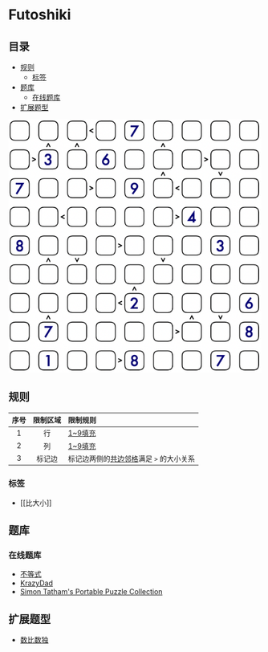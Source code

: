 # Futoshiki
<!-- START doctoc generated TOC please keep comment here to allow auto update -->
<!-- DON'T EDIT THIS SECTION, INSTEAD RE-RUN doctoc TO UPDATE -->
## 目录

- [规则](#%E8%A7%84%E5%88%99)
  - [标签](#%E6%A0%87%E7%AD%BE)
- [题库](#%E9%A2%98%E5%BA%93)
  - [在线题库](#%E5%9C%A8%E7%BA%BF%E9%A2%98%E5%BA%93)
- [扩展题型](#%E6%89%A9%E5%B1%95%E9%A2%98%E5%9E%8B)

<!-- END doctoc generated TOC please keep comment here to allow auto update -->

![题](../../../images/sudoku/Futoshiki.png)

## 规则

| 序号  | 限制区域 | 限制规则                     |
|:---:|:----:|:-------------------------|
|  1  |  行   | [1~9填充]                  |
|  2  |  列   | [1~9填充]                  |
|  3  | 标记边  | 标记边两侧的[共边邻格]满足 `>` 的大小关系 |

### 标签

- [[比大小]]

## 题库

### 在线题库

- [不等式](https://cn.puzzle-futoshiki.com/futoshiki-9x9-hard/)
- [KrazyDad](https://krazydad.com/play/futoshiki/?kind=9x9)
- [Simon Tatham's Portable Puzzle Collection](https://www.chiark.greenend.org.uk/~sgtatham/puzzles/js/unequal.html)

## 扩展题型

- [数比数独](数比数独.md)

[1~9填充]: ../../../rules.md#1to9填充

[共边邻格]: ../../../rules.md#共边邻格
